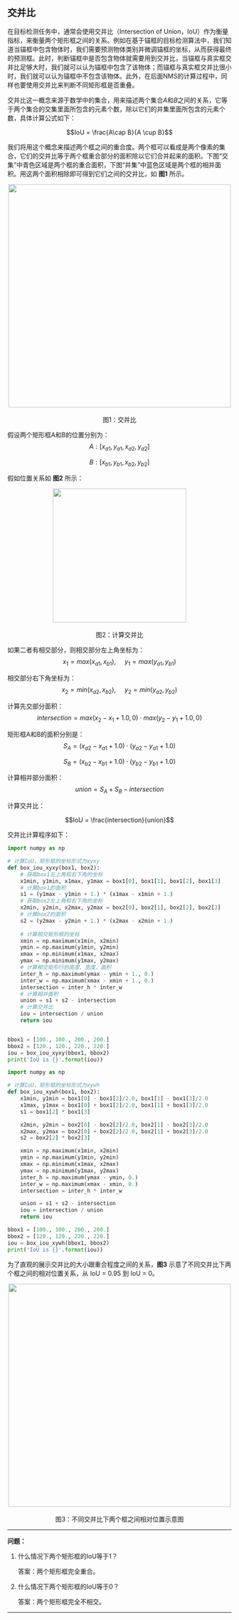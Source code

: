 ## 交并比

在目标检测任务中，通常会使用交并比（Intersection of Union，IoU）作为衡量指标，来衡量两个矩形框之间的关系。例如在基于锚框的目标检测算法中，我们知道当锚框中包含物体时，我们需要预测物体类别并微调锚框的坐标，从而获得最终的预测框。此时，判断锚框中是否包含物体就需要用到交并比，当锚框与真实框交并比足够大时，我们就可以认为锚框中包含了该物体；而锚框与真实框交并比很小时，我们就可以认为锚框中不包含该物体。此外，在后面NMS的计算过程中，同样也要使用交并比来判断不同矩形框是否重叠。

交并比这一概念来源于数学中的集合，用来描述两个集合$A$和$B$之间的关系，它等于两个集合的交集里面所包含的元素个数，除以它们的并集里面所包含的元素个数，具体计算公式如下：

$$IoU = \frac{A\cap B}{A \cup B}$$

我们将用这个概念来描述两个框之间的重合度。两个框可以看成是两个像素的集合，它们的交并比等于两个框重合部分的面积除以它们合并起来的面积。下图“交集”中青色区域是两个框的重合面积，下图“并集”中蓝色区域是两个框的相并面积。用这两个面积相除即可得到它们之间的交并比，如 **图1** 所示。

<center><img src="https://raw.githubusercontent.com/lvjian0706/Deep-Learning-Img/master/Detection/IOU/img/IOU.png" width = "500"></center>
<center><br>图1：交并比</br></center>

假设两个矩形框A和B的位置分别为：
$$A:  [x_{a1}, y_{a1}, x_{a2}, y_{a2}]$$

$$B:  [x_{b1}, y_{b1}, x_{b2}, y_{b2}]$$

假如位置关系如 **图2** 所示：

<center><img src="https://raw.githubusercontent.com/lvjian0706/Deep-Learning-Img/master/Detection/IOU/img/Calculate_IOU.png" width = "300"></center>
<center><br>图2：计算交并比</br></center>

如果二者有相交部分，则相交部分左上角坐标为：
$$x_1 = max(x_{a1}, x_{b1}), \ \ \ \ \ y_1 = max(y_{a1}, y_{b1})$$

相交部分右下角坐标为：
$$x_2 = min(x_{a2}, x_{b2}), \ \ \ \ \ y_2 = min(y_{a2}, y_{b2})$$

计算先交部分面积：
$$intersection = max(x_2 - x_1 + 1.0, 0) \cdot max(y_2 - y_1 + 1.0, 0)$$

矩形框A和B的面积分别是：
$$S_A = (x_{a2} - x_{a1} + 1.0) \cdot (y_{a2} - y_{a1} + 1.0)$$

$$S_B = (x_{b2} - x_{b1} + 1.0) \cdot (y_{b2} - y_{b1} + 1.0)$$

计算相并部分面积：
$$union = S_A + S_B - intersection$$

计算交并比：

$$IoU = \frac{intersection}{union}$$

交并比计算程序如下：


```python
import numpy as np

# 计算IoU，矩形框的坐标形式为xyxy
def box_iou_xyxy(box1, box2):
    # 获取box1左上角和右下角的坐标
    x1min, y1min, x1max, y1max = box1[0], box1[1], box1[2], box1[3]
    # 计算box1的面积
    s1 = (y1max - y1min + 1.) * (x1max - x1min + 1.)
    # 获取box2左上角和右下角的坐标
    x2min, y2min, x2max, y2max = box2[0], box2[1], box2[2], box2[3]
    # 计算box2的面积
    s2 = (y2max - y2min + 1.) * (x2max - x2min + 1.)
    
    # 计算相交矩形框的坐标
    xmin = np.maximum(x1min, x2min)
    ymin = np.maximum(y1min, y2min)
    xmax = np.minimum(x1max, x2max)
    ymax = np.minimum(y1max, y2max)
    # 计算相交矩形行的高度、宽度、面积
    inter_h = np.maximum(ymax - ymin + 1., 0.)
    inter_w = np.maximum(xmax - xmin + 1., 0.)
    intersection = inter_h * inter_w
    # 计算相并面积
    union = s1 + s2 - intersection
    # 计算交并比
    iou = intersection / union
    return iou


bbox1 = [100., 100., 200., 200.]
bbox2 = [120., 120., 220., 220.]
iou = box_iou_xyxy(bbox1, bbox2)
print('IoU is {}'.format(iou))  
```

```python
import numpy as np

# 计算IoU，矩形框的坐标形式为xywh
def box_iou_xywh(box1, box2):
    x1min, y1min = box1[0] - box1[2]/2.0, box1[1] - box1[3]/2.0
    x1max, y1max = box1[0] + box1[2]/2.0, box1[1] + box1[3]/2.0
    s1 = box1[2] * box1[3]

    x2min, y2min = box2[0] - box2[2]/2.0, box2[1] - box2[3]/2.0
    x2max, y2max = box2[0] + box2[2]/2.0, box2[1] + box2[3]/2.0
    s2 = box2[2] * box2[3]

    xmin = np.maximum(x1min, x2min)
    ymin = np.maximum(y1min, y2min)
    xmax = np.minimum(x1max, x2max)
    ymax = np.minimum(y1max, y2max)
    inter_h = np.maximum(ymax - ymin, 0.)
    inter_w = np.maximum(xmax - xmin, 0.)
    intersection = inter_h * inter_w

    union = s1 + s2 - intersection
    iou = intersection / union
    return iou

bbox1 = [100., 100., 200., 200.]
bbox2 = [120., 120., 220., 220.]
iou = box_iou_xywh(bbox1, bbox2)
print('IoU is {}'.format(iou))  
```


为了直观的展示交并比的大小跟重合程度之间的关系，**图3** 示意了不同交并比下两个框之间的相对位置关系，从 IoU = 0.95 到 IoU = 0。

<center><img src="https://raw.githubusercontent.com/lvjian0706/Deep-Learning-Img/master/Detection/IOU/img/Different_IOU.png" width = "500"></center>
<center><br>图3：不同交并比下两个框之间相对位置示意图</br></center>

------

**问题：**

1. 什么情况下两个矩形框的IoU等于1？ 

   答案：两个矩形框完全重合。

1. 什么情况下两个矩形框的IoU等于0？

   答案：两个矩形框完全不相交。

------

